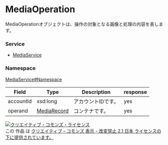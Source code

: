 

# MediaOperation

MediaOperationオブジェクトは、操作の対象となる画像と処理の内容を表します。

### Service

+ [MediaService](../../services/MediaService.md)

### Namespace

[MediaService#Namespace](../../services/MediaService.md#namespace)

| Field | Type | Description | response |
| ----- | ---- | ----------- | -------- |
| accountId | xsd:long | アカウントIDです。 | yes | |
| operand | [MediaRecord](./MediaRecord.md) | コンテナです。 | yes | |

<a rel="license" href="http://creativecommons.org/licenses/by-nd/2.1/jp/"><img alt="クリエイティブ・コモンズ・ライセンス" style="border-width:0" src="https://i.creativecommons.org/l/by-nd/2.1/jp/88x31.png" /></a><br />この 作品 は <a rel="license" href="http://creativecommons.org/licenses/by-nd/2.1/jp/">クリエイティブ・コモンズ 表示 - 改変禁止 2.1 日本 ライセンスの下に提供されています。</a>
